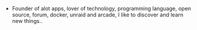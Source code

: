 - Founder of alot apps, lover of technology, programming language, open source, forum, docker, unraid and arcade, I like to discover and learn new things..
  <br>









































































































































































































































